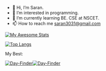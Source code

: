 - 👋 Hi, I’m Saran.
- 👀 I’m interested in programming.
- 🌱 I’m currently learning BE. CSE at NSCET.
- 📫 How to reach me saran3031@gmail.com
 
 
 
[![My Awesome Stats](https://awesome-github-stats.azurewebsites.net/user-stats/vaalisaran?cardType=github&theme=github-dark)](https://git.io/awesome-stats-card)



  [![Top Langs](https://github-readme-stats.vercel.app/api/top-langs/?username=vaalisaran&layout=compact)](https://github.com/vaalisaran/github-readme-stats)
 
 My Best:


[![Day-Finder](https://github-readme-stats.vercel.app/api/pin/?username=vaalisaran&repo=Day-Finder)](https://github.com/vaalisaran/Day-Finder)[![Day-Finder](https://github-readme-stats.vercel.app/api/pin/?username=vaalisaran&repo=Death-Report)](https://github.com/vaalisaran/Death-Report)


